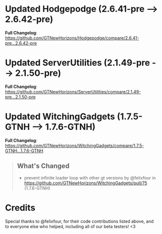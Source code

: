 # Updated Hodgepodge (2.6.41-pre -->  2.6.42-pre)
**Full Changelog**: https://github.com/GTNewHorizons/Hodgepodge/compare/2.6.41-pre...2.6.42-pre

# Updated ServerUtilities (2.1.49-pre -->  2.1.50-pre)
**Full Changelog**: https://github.com/GTNewHorizons/ServerUtilities/compare/2.1.49-pre...2.1.50-pre

# Updated WitchingGadgets (1.7.5-GTNH -->  1.7.6-GTNH)
**Full Changelog**: https://github.com/GTNewHorizons/WitchingGadgets/compare/1.7.5-GTNH...1.7.6-GTNH
>## What's Changed
> * prevent infinite loader loop with other gt versions by @felixfour in https://github.com/GTNewHorizons/WitchingGadgets/pull/75 (1.7.6-GTNH)
>

# Credits
Special thanks to @felixfour, for their code contributions listed above, and to everyone else who helped, including all of our beta testers! <3